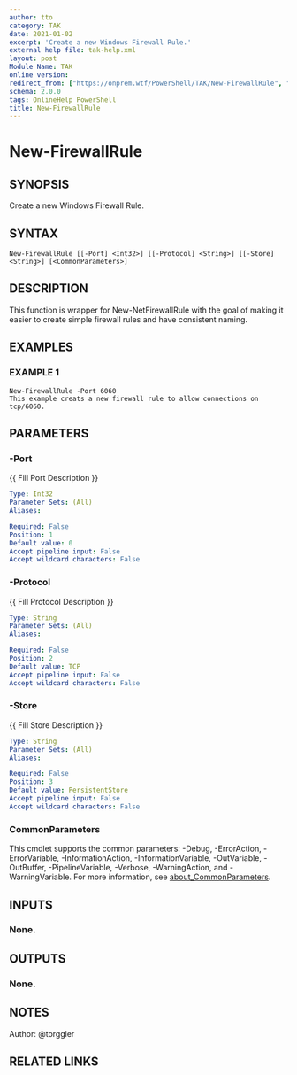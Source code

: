 ```yaml
---
author: tto
category: TAK
date: 2021-01-02
excerpt: 'Create a new Windows Firewall Rule.'
external help file: tak-help.xml
layout: post
Module Name: TAK
online version:
redirect_from: ["https://onprem.wtf/PowerShell/TAK/New-FirewallRule", "https://onprem.wtf/PowerShell/TAK/new-firewallrule"]
schema: 2.0.0
tags: OnlineHelp PowerShell
title: New-FirewallRule
---
```


# New-FirewallRule

## SYNOPSIS
Create a new Windows Firewall Rule.

## SYNTAX

```
New-FirewallRule [[-Port] <Int32>] [[-Protocol] <String>] [[-Store] <String>] [<CommonParameters>]
```

## DESCRIPTION
This function is wrapper for New-NetFirewallRule with the goal of making it easier to create simple firewall rules and have consistent naming.

## EXAMPLES

### EXAMPLE 1
```
New-FirewallRule -Port 6060
This example creats a new firewall rule to allow connections on tcp/6060.
```

## PARAMETERS

### -Port
{{ Fill Port Description }}

```yaml
Type: Int32
Parameter Sets: (All)
Aliases:

Required: False
Position: 1
Default value: 0
Accept pipeline input: False
Accept wildcard characters: False
```

### -Protocol
{{ Fill Protocol Description }}

```yaml
Type: String
Parameter Sets: (All)
Aliases:

Required: False
Position: 2
Default value: TCP
Accept pipeline input: False
Accept wildcard characters: False
```

### -Store
{{ Fill Store Description }}

```yaml
Type: String
Parameter Sets: (All)
Aliases:

Required: False
Position: 3
Default value: PersistentStore
Accept pipeline input: False
Accept wildcard characters: False
```

### CommonParameters
This cmdlet supports the common parameters: -Debug, -ErrorAction, -ErrorVariable, -InformationAction, -InformationVariable, -OutVariable, -OutBuffer, -PipelineVariable, -Verbose, -WarningAction, and -WarningVariable. For more information, see [about_CommonParameters](http://go.microsoft.com/fwlink/?LinkID=113216).

## INPUTS

### None.
## OUTPUTS

### None.
## NOTES
Author: @torggler

## RELATED LINKS
